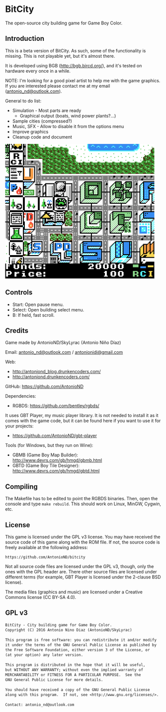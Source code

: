 BitCity
=======

The open-source city building game for Game Boy Color.

Introduction
------------

This is a beta version of BitCity. As such, some of the functionality is
missing. This is not playable yet, but it's almost there.

It is developed using BGB (http://bgb.bircd.org/), and it's tested on hardware
every once in a while.

NOTE: I'm looking for a good pixel artist to help me with the game graphics. If
you are interested please contact me at my email (antonio_nd@outlook.com).

General to do list:
- Simulation - Most parts are ready
  - Graphical output (boats, wind power plants?...)
- Sample cities (compressed?)
- Music, SFX - Allow to disable it from the options menu
- Improve graphics
- Cleanup code and document

![](screenshot.png)

Controls
--------

- Start: Open pause menu.
- Select: Open building select menu.
- B: If held, fast scroll.

Credits
-------

Game made by AntonioND/SkyLyrac (Antonio Niño Díaz)

Email: antonio_nd@outlook.com / antonionidi@gmail.com

Web:
- http://antoniond_blog.drunkencoders.com/
- http://antoniond.drunkencoders.com/

GitHub: https://github.com/AntonioND

Dependencies:
- RGBDS: https://github.com/bentley/rgbds/

It uses GBT Player, my music player library. It is not needed to install it as
it comes with the game code, but it can be found here if you want to use it
for your projects:
- https://github.com/AntonioND/gbt-player

Tools (for Windows, but they run on Wine):
- GBMB (Game Boy Map Builder): http://www.devrs.com/gb/hmgd/gbmb.html
- GBTD (Game Boy Tile Designer): http://www.devrs.com/gb/hmgd/gbtd.html

Compiling
---------

The Makefile has to be edited to point the RGBDS binaries. Then, open the
console and type `make rebuild`. This should work on Linux, MinGW, Cygwin, etc.

License
-------

This game is licensed under the GPL v3 license. You may have received the source
code of this game along with the ROM file. If not, the source code is freely
available at the following address:

    https://github.com/AntonioND/bitcity

Not all source code files are licensed under the GPL v3, though, only the ones
with the GPL header are. There other source files are licensed under different
terms (for example, GBT Player is licensed under the 2-clause BSD license).

The media files (graphics and music) are licensed under a Creative Commons
license (CC BY-SA 4.0).

GPL v3
------

    BitCity - City building game for Game Boy Color.
    Copyright (C) 2016 Antonio Nino Diaz (AntonioND/SkyLyrac)

    This program is free software: you can redistribute it and/or modify
    it under the terms of the GNU General Public License as published by
    the Free Software Foundation, either version 3 of the License, or
    (at your option) any later version.

    This program is distributed in the hope that it will be useful,
    but WITHOUT ANY WARRANTY; without even the implied warranty of
    MERCHANTABILITY or FITNESS FOR A PARTICULAR PURPOSE.  See the
    GNU General Public License for more details.

    You should have received a copy of the GNU General Public License
    along with this program.  If not, see <http://www.gnu.org/licenses/>.

    Contact: antonio_nd@outlook.com

